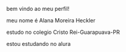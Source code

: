 bem vindo ao meu perfil!

meu nome é Alana Moreira Heckler

estudo no colegio Cristo Rei-Guarapuava-PR

estou estudando no alura
